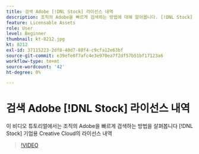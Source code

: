 ```yaml
---
title: 검색 Adobe [!DNL Stock] 라이선스 내역
description: 조직의 Adobe을 빠르게 검색하는 방법에 대해 알아봅니다. [!DNL Stock] 기업용 Creative Cloud의 라이선싱 기록
feature: Licensable Assets
role: User
level: Beginner
thumbnail: kt-8212.jpg
kt: 8212
exl-id: 37115223-2df8-40d7-88f4-c9cfa12e63bf
source-git-commit: e39efe0f7afc4e3e970ea7f2df57b51bf17123a6
workflow-type: tm+mt
source-wordcount: '42'
ht-degree: 0%

---
```


# 검색 Adobe [!DNL Stock] 라이선스 내역

이 비디오 튜토리얼에서는 조직의 Adobe을 빠르게 검색하는 방법을 살펴봅니다 [!DNL Stock] 기업용 Creative Cloud의 라이선스 내역

>[!VIDEO](https://video.tv.adobe.com/v/335327?hidetitle=true)
